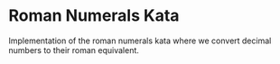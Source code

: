 # Roman Numerals Kata

Implementation of the roman numerals kata where we convert decimal numbers to their roman equivalent.